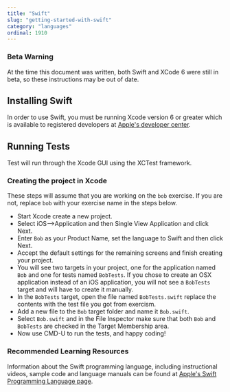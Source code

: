 ```yaml
---
title: "Swift"
slug: "getting-started-with-swift"
category: "languages"
ordinal: 1910
---
```


### Beta Warning

At the time this document was written, both Swift and XCode 6 were still in beta, so these instructions may be out of date.

## Installing Swift

In order to use Swift, you must be running Xcode version 6 or greater which is available to registered developers at [Apple's developer center](https://developer.apple.com/resources/).

## Running Tests

Test will run through the Xcode GUI using the XCTest framework.

### Creating the project in Xcode

These steps will assume that you are working on the `bob` exercise. If you are not, replace `bob` with your exercise name in the steps below.

* Start Xcode create a new project.
* Select iOS-->Application and then Single View Application and click Next.
* Enter `Bob` as your Product Name, set the language to Swift and then click Next.
* Accept the default settings for the remaining screens and finish creating your project.
* You will see two targets in your project, one for the application named `Bob` and one for tests named `BobTests`. If you chose to create an OSX application instead of an iOS application, you will not see a `BobTests` target and will have to create it manually.
* In the `BobTests` target, open the file named `BobTests.swift` replace the contents with the test file you got from exercism.
* Add a new file to the `Bob` target folder and name it `Bob.swift`.
* Select `Bob.swift` and in the File Inspector make sure that both `Bob` and `BobTests` are checked in the Target Membership area.
* Now use CMD-U to run the tests, and happy coding!

### Recommended Learning Resources

Information about the Swift programming language, including instructional videos, sample code and language manuals can be found at [Apple's Swift Programming Language page](https://developer.apple.com/swift/).
